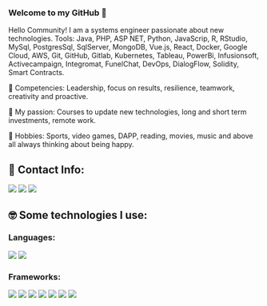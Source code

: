 ### Welcome to my GitHub 👋

Hello Community!
I am a systems engineer passionate about new technologies.
Tools: Java, PHP, ASP NET, Python, JavaScrip, R, RStudio, MySql, PostgresSql, SqlServer, MongoDB, Vue.js, React, Docker, Google Cloud, AWS, Git, GitHub, Gitlab, Kubernetes, Tableau, PowerBi, Infusionsoft, Activecampaign, Integromat, FunelChat, DevOps, DialogFlow, Solidity, Smart Contracts.

👯 Competencies: Leadership, focus on results, resilience, teamwork, creativity and proactive.

🤔 My passion: Courses to update new technologies, long and short term investments, remote work.

🤔 Hobbies: Sports, video games, DAPP, reading, movies, music and above all always thinking about being happy.

<!--
**Jairo852016/Jairo852016** is a ✨ _special_ ✨ repository because its `README.md` (this file) appears on your GitHub profile.

Here are some ideas to get you started:

- 🔭 I’m currently working on ...
- 🌱 I’m currently learning ...
- 👯 I’m looking to collaborate on ...
- 🤔 I’m looking for help with ...
- 💬 Ask me about ...
- 📫 How to reach me: ...
- 😄 Pronouns: ...
- ⚡ Fun fact: ...
-->
## :speech_balloon: Contact Info:
[<img src="https://img.shields.io/badge/linkedin-%230077B5.svg?&style=for-the-badge&logo=linkedin&logoColor=white" />](https://www.linkedin.com/in/jairo-perez-502211102/) [<img src="https://img.shields.io/badge/Twitter-1DA1F2?style=for-the-badge&logo=twitter&logoColor=white" />](https://twitter.com/jairo85cd1) [<img src ="https://img.shields.io/badge/Telegram-2CA5E0?style=for-the-badge&logo=telegram&logoColor=white" />](https://t.me/jairo85cd)


## :nerd_face: Some technologies I use: 

### Languages:

<p>
    <img src="https://img.shields.io/badge/Python-FFD43B?style=for-the-badge&logo=python&logoColor=blue">
    <img src="https://img.shields.io/badge/R-276DC3?style=for-the-badge&logo=r&logoColor=white">
    
</p>


### Frameworks:
<p>
    <img src="https://img.shields.io/badge/TensorFlow-FF6F00?style=for-the-badge&logo=tensorflow&logoColor=white">
    <img src="https://img.shields.io/badge/scikit_learn-F7931E?style=for-the-badge&logo=scikit-learn&logoColor=white">
    <img src="https://img.shields.io/badge/Numpy-777BB4?style=for-the-badge&logo=numpy&logoColor=white">
    <img src="https://img.shields.io/badge/Pandas-2C2D72?style=for-the-badge&logo=pandas&logoColor=white">    
    <img src="https://img.shields.io/badge/conda-342B029.svg?&style=for-the-badge&logo=anaconda&logoColor=white">
    <img src="https://img.shields.io/badge/fastapi-109989?style=for-the-badge&logo=FASTAPI&logoColor=white">
    <img src="https://img.shields.io/badge/Flask-000000?style=for-the-badge&logo=flask&logoColor=white">
    
</p>
